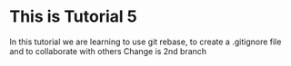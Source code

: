 # This is Tutorial 5
In this tutorial we are learning to use git rebase, to create a .gitignore file and to collaborate with others
Change is 2nd branch